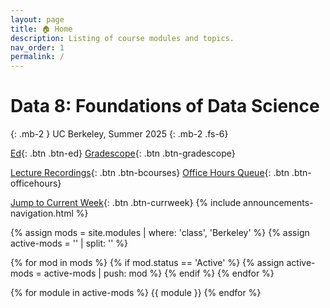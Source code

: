 ```yaml
---
layout: page
title: 🏠 Home
description: Listing of course modules and topics.
nav_order: 1
permalink: /
---
```


# **Data 8: Foundations of Data Science**

{: .mb-2 }
UC Berkeley, Summer 2025
{: .mb-2 .fs-6}

[Ed](https://edstem.org/us/courses/79204/discussion){: .btn .btn-ed}
[Gradescope](https://www.gradescope.com/courses/1042415){: .btn .btn-gradescope}
<!-- [Lecture Recordings](https://bcourses.berkeley.edu/courses/1542000/external_tools/90481){: .btn .btn-bcourses} -->
[Lecture Recordings](https://bcourses.berkeley.edu/courses/1544818/external_tools/90481){: .btn .btn-bcourses}
[Office Hours Queue](https://oh.data8.org/){: .btn .btn-officehours}
<!-- [Extensions](https://docs.google.com/forms/d/e/1FAIpQLSebp86RhH3cWG1_4v6dR5f_WyJ_icj3cmXoUy9p4C30typmOw/viewform){: .btn .btn-extensions} -->
[Jump to Current Week](https://www.data8.org/su25/#week-4){: .btn .btn-currweek}
{% include announcements-navigation.html %}

{% assign mods = site.modules | where: 'class', 'Berkeley' %}
{% assign active-mods = '' | split: '' %}

{% for mod in mods %}
{% if mod.status == 'Active' %}
{% assign active-mods = active-mods | push: mod %}
{% endif %}
{% endfor %}

{% for module in active-mods %}
{{ module }}
{% endfor %}

<script src="{{ '/assets/scripts/announcement-navigation.js' | relative_url }}"></script>
